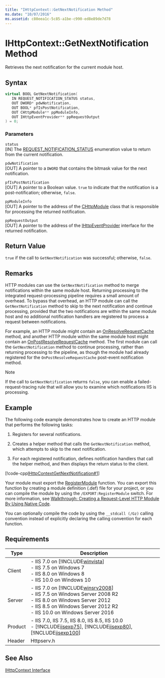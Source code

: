 ```yaml
---
title: "IHttpContext::GetNextNotification Method"
ms.date: "10/07/2016"
ms.assetid: c80eea1c-5c85-a1be-c990-ed8e89de7d78
---
```

# IHttpContext::GetNextNotification Method
Retrieves the next notification for the current module host.  
  
## Syntax  
  
```cpp  
virtual BOOL GetNextNotification(  
   IN REQUEST_NOTIFICATION_STATUS status,  
   OUT DWORD* pdwNotification,  
   OUT BOOL* pfIsPostNotification,  
   OUT CHttpModule** ppModuleInfo,  
   OUT IHttpEventProvider** ppRequestOutput  
) = 0;  
```  
  
### Parameters  
 `status`  
 [IN] The [REQUEST_NOTIFICATION_STATUS](../../web-development-reference/native-code-api-reference/request-notification-status-enumeration.md) enumeration value to return from the current notification.  
  
 `pdwNotification`  
 [OUT] A pointer to a `DWORD` that contains the bitmask value for the next notification.  
  
 `pfIsPostNotification`  
 [OUT] A pointer to a Boolean value. `true` to indicate that the notification is a post-notification; otherwise, `false`.  
  
 `ppModuleInfo`  
 [OUT] A pointer to the address of the [CHttpModule](../../web-development-reference/native-code-api-reference/chttpmodule-class.md) class that is responsible for processing the returned notification.  
  
 `ppRequestOutput`  
 [OUT] A pointer to the address of the [IHttpEventProvider](../../web-development-reference/native-code-api-reference/ihttpeventprovider-interface.md) interface for the returned notification.  
  
## Return Value  
 `true` if the call to `GetNextNotification` was successful; otherwise, `false`.  
  
## Remarks  
 HTTP modules can use the `GetNextNotification` method to merge notifications within the same module host. Returning processing to the integrated request-processing pipeline requires a small amount of overhead. To bypass that overhead, an HTTP module can call the `GetNextNotification` method to skip to the next notification and continue processing, provided that the two notifications are within the same module host and no additional notification handlers are registered to process a request between notifications.  
  
 For example, an HTTP module might contain an [OnResolveRequestCache](../../web-development-reference/native-code-api-reference/chttpmodule-onresolverequestcache-method.md) method, and another HTTP module within the same module host might contain an [OnPostResolveRequestCache](../../web-development-reference/native-code-api-reference/chttpmodule-onpostresolverequestcache-method.md) method. The first module can call the `GetNextNotification` method to continue processing, rather than returning processing to the pipeline, as though the module had already registered for the `OnPostResolveRequestCache` post-event notification method.  
  
> [!NOTE]
>  If the call to `GetNextNotification` returns `false`, you can enable a failed-request-tracing rule that will allow you to examine which notifications IIS is processing.  
  
## Example  
 The following code example demonstrates how to create an HTTP module that performs the following tasks:  
  
1. Registers for several notifications.  
  
2. Creates a helper method that calls the `GetNextNotification` method, which attempts to skip to the next notification.  
  
3. For each registered notification, defines notification handlers that call the helper method, and then displays the return status to the client.  
  
 [!code-cpp[IHttpContextGetNextNotification#1](../../../samples/snippets/cpp/VS_Snippets_IIS/IIS7/IHttpContextGetNextNotification/cpp/IHttpContextGetNextNotification.cpp#1)]
  
 Your module must export the [RegisterModule](../../web-development-reference/native-code-api-reference/pfn-registermodule-function.md) function. You can export this function by creating a module definition (.def) file for your project, or you can compile the module by using the `/EXPORT:RegisterModule` switch. For more information, see [Walkthrough: Creating a Request-Level HTTP Module By Using Native Code](../../web-development-reference/native-code-development-overview/walkthrough-creating-a-request-level-http-module-by-using-native-code.md).  
  
 You can optionally compile the code by using the `__stdcall (/Gz)` calling convention instead of explicitly declaring the calling convention for each function.  
  
## Requirements  
  
|Type|Description|  
|----------|-----------------|  
|Client|-   IIS 7.0 on [!INCLUDE[winvista](../../wmi-provider/includes/winvista-md.md)]<br />-   IIS 7.5 on Windows 7<br />-   IIS 8.0 on Windows 8<br />-   IIS 10.0 on Windows 10|  
|Server|-   IIS 7.0 on [!INCLUDE[winsrv2008](../../wmi-provider/includes/winsrv2008-md.md)]<br />-   IIS 7.5 on Windows Server 2008 R2<br />-   IIS 8.0 on Windows Server 2012<br />-   IIS 8.5 on Windows Server 2012 R2<br />-   IIS 10.0 on Windows Server 2016|  
|Product|-   IIS 7.0, IIS 7.5, IIS 8.0, IIS 8.5, IIS 10.0<br />-   [!INCLUDE[iisexp75](../../web-development-reference/native-code-api-reference/includes/iisexp75-md.md)], [!INCLUDE[iisexp80](../../web-development-reference/native-code-api-reference/includes/iisexp80-md.md)], [!INCLUDE[iisexp100](../../web-development-reference/native-code-api-reference/includes/iisexp100-md.md)]|  
|Header|Httpserv.h|  
  
## See Also  
 [IHttpContext Interface](../../web-development-reference/native-code-api-reference/ihttpcontext-interface.md)
